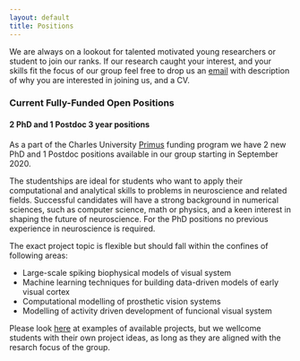```yaml
---
layout: default
title: Positions
---
```


We are always on a lookout for talented motivated young researchers or student to join our ranks. If our 
research caught your interest, and your skills fit the focus of our group  feel free to drop 
us an [email](/about.html) with description of why you are interested in joining us, and a CV.


### Current Fully-Funded Open Positions

#### 2 PhD and 1 Postdoc 3 year positions 

As a part of the Charles University [Primus](https://cuni.cz/UKEN-558.html) funding program we have
2 new PhD and 1 Postdoc positions available in our group starting in September 2020. 

The studentships are ideal for students who want to apply their computational and analytical skills to 
problems in neuroscience and related fields. Successful candidates will have a strong background in 
numerical sciences, such as computer science, math or physics, and a keen interest in shaping the future 
of neuroscience. For the PhD positions no previous experience in neuroscience is required.

The exact project topic is flexible but should fall within the confines of following areas:

* Large-scale spiking biophysical models of visual system
* Machine learning techniques for building data-driven models of early visual cortex
* Computational modelling of prosthetic vision systems
* Modelling of activity driven development of funcional visual system

Please look [here](/research.html) at examples of available projects, but we wellcome students with their own
project ideas, as long as they are aligned with the resarch focus of the group.


